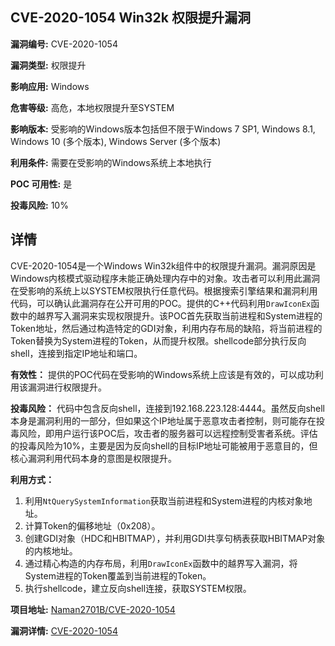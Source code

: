 ## CVE-2020-1054 Win32k 权限提升漏洞

**漏洞编号:** CVE-2020-1054

**漏洞类型:** 权限提升

**影响应用:** Windows

**危害等级:** 高危，本地权限提升至SYSTEM

**影响版本:** 受影响的Windows版本包括但不限于Windows 7 SP1, Windows 8.1, Windows 10 (多个版本), Windows Server (多个版本)

**利用条件:** 需要在受影响的Windows系统上本地执行

**POC 可用性:** 是

**投毒风险:** 10%

## 详情

CVE-2020-1054是一个Windows Win32k组件中的权限提升漏洞。漏洞原因是Windows内核模式驱动程序未能正确处理内存中的对象。攻击者可以利用此漏洞在受影响的系统上以SYSTEM权限执行任意代码。根据搜索引擎结果和漏洞利用代码，可以确认此漏洞存在公开可用的POC。提供的C++代码利用`DrawIconEx`函数中的越界写入漏洞来实现权限提升。该POC首先获取当前进程和System进程的Token地址，然后通过构造特定的GDI对象，利用内存布局的缺陷，将当前进程的Token替换为System进程的Token，从而提升权限。shellcode部分执行反向shell，连接到指定IP地址和端口。 

**有效性：** 提供的POC代码在受影响的Windows系统上应该是有效的，可以成功利用该漏洞进行权限提升。

**投毒风险：** 代码中包含反向shell，连接到192.168.223.128:4444。虽然反向shell本身是漏洞利用的一部分，但如果这个IP地址属于恶意攻击者控制，则可能存在投毒风险，即用户运行该POC后，攻击者的服务器可以远程控制受害者系统。评估的投毒风险为10%，主要是因为反向shell的目标IP地址可能被用于恶意目的，但核心漏洞利用代码本身的意图是权限提升。

**利用方式：**
1.  利用`NtQuerySystemInformation`获取当前进程和System进程的内核对象地址。
2.  计算Token的偏移地址（0x208）。
3.  创建GDI对象（HDC和HBITMAP），并利用GDI共享句柄表获取HBITMAP对象的内核地址。
4.  通过精心构造的内存布局，利用`DrawIconEx`函数中的越界写入漏洞，将System进程的Token覆盖到当前进程的Token。
5.  执行shellcode，建立反向shell连接，获取SYSTEM权限。


**项目地址:** [Naman2701B/CVE-2020-1054](https://github.com/Naman2701B/CVE-2020-1054)

**漏洞详情:** [CVE-2020-1054](https://nvd.nist.gov/vuln/detail/CVE-2020-1054)